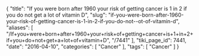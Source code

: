 {
    "title": "If you were born after 1960 your risk of getting cancer is 1 in 2 if you do not get a lot of vitamin D",
    "slug": "if-you-were-born-after-1960-your-risk-of-getting-cancer-is-1-in-2-if-you-do-not--ot-of-vitamin-d",
    "aliases": [
        "/If+you+were+born+after+1960+your+risk+of+getting+cancer+is+1+in+2+if+you+do+not+get+a+lot+of+vitamin+D",
        "/7441"
    ],
    "tiki_page_id": 7441,
    "date": "2016-04-10",
    "categories": [
        "Cancer"
    ],
    "tags": [
        "Cancer"
    ]
}
